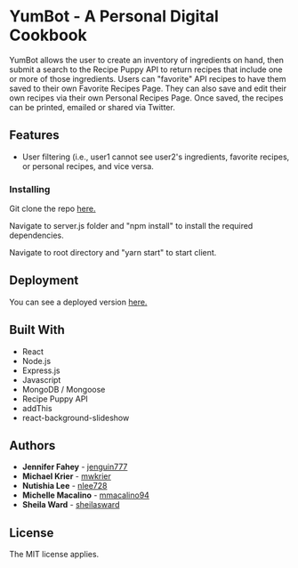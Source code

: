 # YumBot - A Personal Digital Cookbook

YumBot allows the user to create an inventory of ingredients on hand, then submit a search to the Recipe Puppy API to return recipes that include one or more of those ingredients. Users can "favorite" API recipes to have them saved to their own Favorite Recipes Page. They can also save and edit their own recipes via their own Personal Recipes Page. Once saved, the recipes can be printed, emailed or shared via Twitter.

## Features

* User filtering (i.e., user1 cannot see user2's ingredients, favorite recipes, or personal recipes, and vice versa.

### Installing

Git clone the repo [here.](https://github.com/jenguin777/Project3/)

Navigate to server.js folder and "npm install" to install the required dependencies.

Navigate to root directory and "yarn start" to start client.

## Deployment

You can see a deployed version [here.](https://immense-mesa-61835.herokuapp.com/)

## Built With

* React
* Node.js
* Express.js
* Javascript
* MongoDB / Mongoose
* Recipe Puppy API
* addThis
* react-background-slideshow

## Authors

* **Jennifer Fahey** - [jenguin777](https://github.com/jenguin777/)
* **Michael Krier** - [mwkrier](https://github.com/mwkrier)
* **Nutishia Lee** - [nlee728](https://github.com/nlee728)
* **Michelle Macalino** - [mmacalino94](https://github.com/mmacalino94)
* **Sheila Ward** - [sheilasward](https://github.com/sheilasward)

## License

The MIT license applies.
